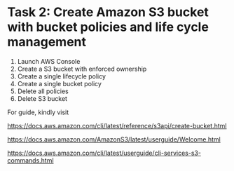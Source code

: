 # Task 2: Create Amazon S3 bucket with bucket policies and life cycle management

1. Launch AWS Console
2. Create a S3 bucket with enforced ownership
3. Create a single lifecycle policy
4. Create a single bucket policy
5. Delete all policies
6. Delete S3 bucket



For guide, kindly visit

https://docs.aws.amazon.com/cli/latest/reference/s3api/create-bucket.html

https://docs.aws.amazon.com/AmazonS3/latest/userguide/Welcome.html

https://docs.aws.amazon.com/cli/latest/userguide/cli-services-s3-commands.html
